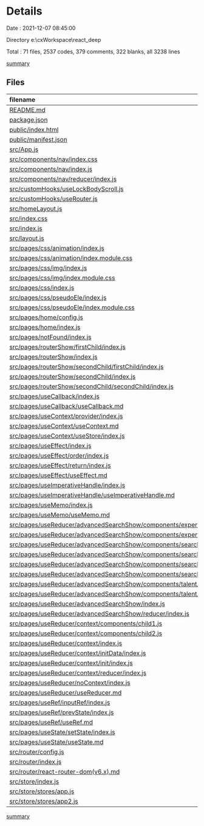 # Details

Date : 2021-12-07 08:45:00

Directory e:\cxWorkspace\react_deep

Total : 71 files,  2537 codes, 379 comments, 322 blanks, all 3238 lines

[summary](results.md)

## Files
| filename | language | code | comment | blank | total |
| :--- | :--- | ---: | ---: | ---: | ---: |
| [README.md](/README.md) | Markdown | 14 | 0 | 6 | 20 |
| [package.json](/package.json) | JSON | 42 | 0 | 1 | 43 |
| [public/index.html](/public/index.html) | HTML | 71 | 23 | 4 | 98 |
| [public/manifest.json](/public/manifest.json) | JSON | 25 | 0 | 1 | 26 |
| [src/App.js](/src/App.js) | JavaScript | 14 | 79 | 13 | 106 |
| [src/components/nav/index.css](/src/components/nav/index.css) | CSS | 18 | 0 | 3 | 21 |
| [src/components/nav/index.js](/src/components/nav/index.js) | JavaScript | 44 | 0 | 6 | 50 |
| [src/components/nav/reducer/index.js](/src/components/nav/reducer/index.js) | JavaScript | 10 | 0 | 1 | 11 |
| [src/customHooks/useLockBodyScroll.js](/src/customHooks/useLockBodyScroll.js) | JavaScript | 45 | 6 | 5 | 56 |
| [src/customHooks/useRouter.js](/src/customHooks/useRouter.js) | JavaScript | 16 | 0 | 1 | 17 |
| [src/homeLayout.js](/src/homeLayout.js) | JavaScript | 7 | 0 | 0 | 7 |
| [src/index.css](/src/index.css) | CSS | 12 | 0 | 2 | 14 |
| [src/index.js](/src/index.js) | JavaScript | 17 | 0 | 1 | 18 |
| [src/layout.js](/src/layout.js) | JavaScript | 19 | 0 | 2 | 21 |
| [src/pages/css/animation/index.js](/src/pages/css/animation/index.js) | JavaScript | 44 | 0 | 1 | 45 |
| [src/pages/css/animation/index.module.css](/src/pages/css/animation/index.module.css) | CSS | 232 | 6 | 52 | 290 |
| [src/pages/css/img/index.js](/src/pages/css/img/index.js) | JavaScript | 63 | 10 | 2 | 75 |
| [src/pages/css/img/index.module.css](/src/pages/css/img/index.module.css) | CSS | 51 | 1 | 6 | 58 |
| [src/pages/css/index.js](/src/pages/css/index.js) | JavaScript | 25 | 0 | 2 | 27 |
| [src/pages/css/pseudoEle/index.js](/src/pages/css/pseudoEle/index.js) | JavaScript | 24 | 0 | 1 | 25 |
| [src/pages/css/pseudoEle/index.module.css](/src/pages/css/pseudoEle/index.module.css) | CSS | 53 | 2 | 7 | 62 |
| [src/pages/home/config.js](/src/pages/home/config.js) | JavaScript | 112 | 0 | 0 | 112 |
| [src/pages/home/index.js](/src/pages/home/index.js) | JavaScript | 33 | 0 | 2 | 35 |
| [src/pages/notFound/index.js](/src/pages/notFound/index.js) | JavaScript | 5 | 0 | 0 | 5 |
| [src/pages/routerShow/firstChild/index.js](/src/pages/routerShow/firstChild/index.js) | JavaScript | 7 | 0 | 0 | 7 |
| [src/pages/routerShow/index.js](/src/pages/routerShow/index.js) | JavaScript | 23 | 0 | 2 | 25 |
| [src/pages/routerShow/secondChild/firstChild/index.js](/src/pages/routerShow/secondChild/firstChild/index.js) | JavaScript | 8 | 0 | 0 | 8 |
| [src/pages/routerShow/secondChild/index.js](/src/pages/routerShow/secondChild/index.js) | JavaScript | 21 | 0 | 2 | 23 |
| [src/pages/routerShow/secondChild/secondChild/index.js](/src/pages/routerShow/secondChild/secondChild/index.js) | JavaScript | 17 | 0 | 2 | 19 |
| [src/pages/useCallback/index.js](/src/pages/useCallback/index.js) | JavaScript | 32 | 46 | 6 | 84 |
| [src/pages/useCallback/useCallback.md](/src/pages/useCallback/useCallback.md) | Markdown | 0 | 0 | 1 | 1 |
| [src/pages/useContext/provider/index.js](/src/pages/useContext/provider/index.js) | JavaScript | 56 | 12 | 6 | 74 |
| [src/pages/useContext/useContext.md](/src/pages/useContext/useContext.md) | Markdown | 26 | 0 | 4 | 30 |
| [src/pages/useContext/useStore/index.js](/src/pages/useContext/useStore/index.js) | JavaScript | 21 | 3 | 1 | 25 |
| [src/pages/useEffect/index.js](/src/pages/useEffect/index.js) | JavaScript | 27 | 3 | 5 | 35 |
| [src/pages/useEffect/order/index.js](/src/pages/useEffect/order/index.js) | JavaScript | 43 | 7 | 2 | 52 |
| [src/pages/useEffect/return/index.js](/src/pages/useEffect/return/index.js) | JavaScript | 66 | 10 | 7 | 83 |
| [src/pages/useEffect/useEffect.md](/src/pages/useEffect/useEffect.md) | Markdown | 75 | 0 | 26 | 101 |
| [src/pages/useImperativeHandle/index.js](/src/pages/useImperativeHandle/index.js) | JavaScript | 46 | 34 | 5 | 85 |
| [src/pages/useImperativeHandle/useImperativeHandle.md](/src/pages/useImperativeHandle/useImperativeHandle.md) | Markdown | 0 | 0 | 1 | 1 |
| [src/pages/useMemo/index.js](/src/pages/useMemo/index.js) | JavaScript | 24 | 16 | 6 | 46 |
| [src/pages/useMemo/useMemo.md](/src/pages/useMemo/useMemo.md) | Markdown | 0 | 0 | 1 | 1 |
| [src/pages/useReducer/advancedSearchShow/components/expert/config.js](/src/pages/useReducer/advancedSearchShow/components/expert/config.js) | JavaScript | 41 | 0 | 0 | 41 |
| [src/pages/useReducer/advancedSearchShow/components/expert/index.js](/src/pages/useReducer/advancedSearchShow/components/expert/index.js) | JavaScript | 20 | 0 | 1 | 21 |
| [src/pages/useReducer/advancedSearchShow/components/searchBox/index.js](/src/pages/useReducer/advancedSearchShow/components/searchBox/index.js) | JavaScript | 26 | 16 | 3 | 45 |
| [src/pages/useReducer/advancedSearchShow/components/searchBox/searchBody/index.js](/src/pages/useReducer/advancedSearchShow/components/searchBox/searchBody/index.js) | JavaScript | 10 | 0 | 1 | 11 |
| [src/pages/useReducer/advancedSearchShow/components/searchBox/searchInput/index.js](/src/pages/useReducer/advancedSearchShow/components/searchBox/searchInput/index.js) | JavaScript | 21 | 0 | 5 | 26 |
| [src/pages/useReducer/advancedSearchShow/components/searchBox/searchLine/index.js](/src/pages/useReducer/advancedSearchShow/components/searchBox/searchLine/index.js) | JavaScript | 26 | 0 | 1 | 27 |
| [src/pages/useReducer/advancedSearchShow/components/talent/config.js](/src/pages/useReducer/advancedSearchShow/components/talent/config.js) | JavaScript | 37 | 0 | 0 | 37 |
| [src/pages/useReducer/advancedSearchShow/components/talent/index.js](/src/pages/useReducer/advancedSearchShow/components/talent/index.js) | JavaScript | 20 | 0 | 1 | 21 |
| [src/pages/useReducer/advancedSearchShow/index.js](/src/pages/useReducer/advancedSearchShow/index.js) | JavaScript | 29 | 0 | 1 | 30 |
| [src/pages/useReducer/advancedSearchShow/reducer/index.js](/src/pages/useReducer/advancedSearchShow/reducer/index.js) | JavaScript | 21 | 1 | 0 | 22 |
| [src/pages/useReducer/context/components/child1.js](/src/pages/useReducer/context/components/child1.js) | JavaScript | 41 | 0 | 1 | 42 |
| [src/pages/useReducer/context/components/child2.js](/src/pages/useReducer/context/components/child2.js) | JavaScript | 40 | 0 | 1 | 41 |
| [src/pages/useReducer/context/index.js](/src/pages/useReducer/context/index.js) | JavaScript | 20 | 0 | 4 | 24 |
| [src/pages/useReducer/context/initData/index.js](/src/pages/useReducer/context/initData/index.js) | JavaScript | 3 | 0 | 0 | 3 |
| [src/pages/useReducer/context/init/index.js](/src/pages/useReducer/context/init/index.js) | JavaScript | 3 | 0 | 0 | 3 |
| [src/pages/useReducer/context/reducer/index.js](/src/pages/useReducer/context/reducer/index.js) | JavaScript | 18 | 0 | 1 | 19 |
| [src/pages/useReducer/noContext/index.js](/src/pages/useReducer/noContext/index.js) | JavaScript | 60 | 0 | 4 | 64 |
| [src/pages/useReducer/useReducer.md](/src/pages/useReducer/useReducer.md) | Markdown | 38 | 8 | 6 | 52 |
| [src/pages/useRef/inputRef/index.js](/src/pages/useRef/inputRef/index.js) | JavaScript | 51 | 7 | 1 | 59 |
| [src/pages/useRef/prevState/index.js](/src/pages/useRef/prevState/index.js) | JavaScript | 24 | 9 | 2 | 35 |
| [src/pages/useRef/useRef.md](/src/pages/useRef/useRef.md) | Markdown | 8 | 0 | 5 | 13 |
| [src/pages/useState/setState/index.js](/src/pages/useState/setState/index.js) | JavaScript | 20 | 7 | 1 | 28 |
| [src/pages/useState/useState.md](/src/pages/useState/useState.md) | Markdown | 29 | 0 | 12 | 41 |
| [src/router/config.js](/src/router/config.js) | JavaScript | 206 | 28 | 5 | 239 |
| [src/router/index.js](/src/router/index.js) | JavaScript | 107 | 28 | 14 | 149 |
| [src/router/react-router-dom(v6.x).md](/src/router/react-router-dom(v6.x).md) | Markdown | 97 | 0 | 38 | 135 |
| [src/store/index.js](/src/store/index.js) | JavaScript | 11 | 12 | 14 | 37 |
| [src/store/stores/app.js](/src/store/stores/app.js) | JavaScript | 17 | 5 | 3 | 25 |
| [src/store/stores/app2.js](/src/store/stores/app2.js) | JavaScript | 5 | 0 | 1 | 6 |

[summary](results.md)